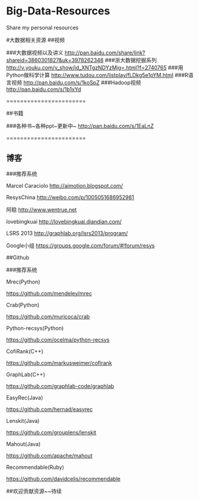 Big-Data-Resources
==================

Share my personal resources 

#大数据相关资源
##视频

###大数据视频以及讲义
<http://pan.baidu.com/share/link?shareid=3860301827&uk=3978262348>
###浙大数据挖掘系列
<http://v.youku.com/v_show/id_XNTgzNDYzMjg=.html?f=2740765>
###用Python做科学计算
<http://www.tudou.com/listplay/fLDkg5e1pYM.html>
###R语言视频
<http://pan.baidu.com/s/1koSpZ>
###Hadoop视频
<http://pan.baidu.com/s/1b1xYd>


=======================


##书籍

###各种书~各种ppt~更新中~
<http://pan.baidu.com/s/1EaLnZ>

=======================

## 博客

###推荐系统 

Marcel Caraciolo   <http://aimotion.blogspot.com/>

ResysChina 		   <http://weibo.com/p/1005051686952981>

阿稳	<http://www.wentrue.net>

lovebingkuai	<http://lovebingkuai.diandian.com/>

LSRS 2013 <http://graphlab.org/lsrs2013/program/> 

Google小组 <https://groups.google.com/forum/#!forum/resys>


##Github	

###推荐系统

Mrec(Python)

<https://github.com/mendeley/mrec>

Crab(Python)

<https://github.com/muricoca/crab>

Python-recsys(Python)

<https://github.com/ocelma/python-recsys>

CofiRank(C++)

<https://github.com/markusweimer/cofirank>

GraphLab(C++)

<https://github.com/graphlab-code/graphlab>

EasyRec(Java)

<https://github.com/hernad/easyrec>

Lenskit(Java)

<https://github.com/grouplens/lenskit>

Mahout(Java)

<https://github.com/apache/mahout>

Recommendable(Ruby)

<https://github.com/davidcelis/recommendable>




##欢迎贡献资源~~待续
